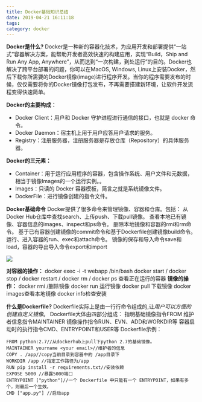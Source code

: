 ```yaml
---
title: Docker基础知识总结
date: 2019-04-21 16:11:18
tags: 
category: docker
---
```



**Docker是什么?**
Docker是一种新的容器化技术，为应用开发和部署提供“一站式”容器解决方案，能帮助开发者高效快速的构建应用，实现“Build，Ship and Run Any App, Anywhere”，从而达到“一次构建，到处运行”的目的。Docker也解决了跨平台部署的问题，你可以在MacOS, Windows, Linux上安装Docker，然后下载你所需要的Docker镜像(image)进行程序开发。当你的程序需要发布的时候，仅仅需要将你的Docker镜像打包发布，不再需要搭建新环境，让软件开发流程变得快速简单。

**Docker的主要构成：**
* Docker Client：用户和 Docker 守护进程进行通信的接口，也就是 docker 命令。
* Docker Daemon：宿主机上用于用户应答用户请求的服务。
* Registry：注册服务器，注册服务器是存放仓库（Repository）的具体服务器。

**Docker的三元素：**
* Container：用于运行应用程序的容器，包含操作系统、用户文件和元数据，相当于镜像Images的一个运行实例。。
* Images：只读的 Docker 容器模板，简言之就是系统镜像文件。
* DockerFile：进行镜像创建的指令文件。


**Docker基础命令**
Docker提供了很多命令来管理镜像、容器和仓库。包括：
从Docker Hub仓库中查找search、上传push、下载pull镜像。
查看本地已有镜像、容器信息的images、inspect和ps命令。
删除本地镜像和容器的rmi和rm命令。
基于已有容器创建镜像的commit命令和基于Dockerfile创建镜像build命令。
运行、进入容器的run、exec和attach命令。
镜像的保存和导入命令save和load，容器的导出导入命令export和import


![](https://www.blog.starmoon.tech/img/docker.png)

**对容器的操作：**
docker exec -i -t webapp /bin/bash
docker start <ID>/<name>
docker stop <ID>/<name>
docker restart <ID>/<name>
docker rm <ID>/<name>
docker ps 查看正在运行的容器
**镜像的操作：**
docker rmi <ID>/<name>删除镜像
docker run <imagename>运行镜像
docker pull <imagename>下载镜像 
docker images查看本地镜像 
docker info检查安装 

**什么是Dockerfile?**
Dockerfile实际上是由一行行命令组成的,让*用户可以方便的创建自定义镜像*。
Dockerfile大体由四部分组成：
指明基础镜像指令FROM
维护者信息指令MAINTAINER
镜像操作指令RUN、EVN、ADD和WORKDIR等
容器启动时的执行指令CMD、ENTRYPOINT和USER等
Dockerfile示例：
```
FROM python:2.7//从dockerhub上pull下python 2.7的基础镜像。
MAINTAINER yourname <your email>//维护者的信息
COPY . /app//copy当前目录到容器中的 /app目录下
WORKDIR /app //指定工作路径为/app
RUN pip install -r requirements.txt//安装依赖
EXPOSE 5000 //暴露5000端口
ENTRYPOINT ["python"]//一个 Dockerfile 中只能有一个 ENTRYPOINT，如果有多个，则最后一个生效。
CMD ["app.py"] //启动app
```
